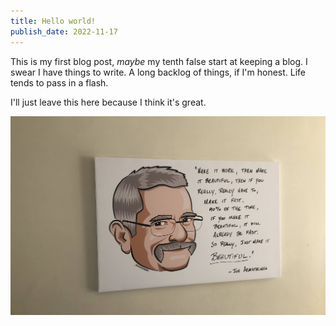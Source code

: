 ```yaml
---
title: Hello world!
publish_date: 2022-11-17
---
```


This is my first blog post, *maybe* my tenth false start at keeping a blog. I swear I have things to write. A long backlog of things, if I'm honest. Life tends to pass in a flash.

I'll just leave this here because I think it's great.

![We miss you, Joe.](/img/joe.jpg)